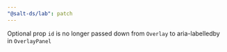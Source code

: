 ```yaml
---
"@salt-ds/lab": patch
---
```


Optional prop `id` is no longer passed down from `Overlay` to aria-labelledby in `OverlayPanel`

